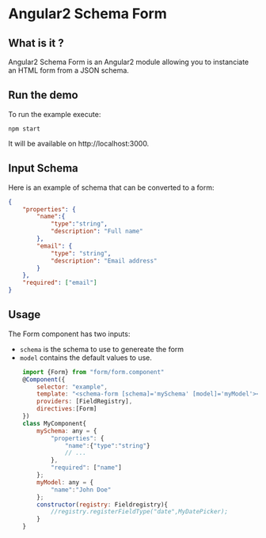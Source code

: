 # Angular2 Schema Form

## What is it ?
Angular2 Schema Form is an Angular2 module allowing you to instanciate an HTML form from a JSON schema.

## Run the demo
To run the example execute:

	npm start

It will be available on http://localhost:3000.

## Input Schema
Here is an example of schema that can be converted to a form:

```json
{
	"properties": {
		"name":{
			"type":"string",
			"description": "Full name"
		},
		"email": {
			"type": "string",
			"description": "Email address"
		}
	},
	"required": ["email"]
}
```
## Usage
The Form component has two inputs:
- `schema` is the schema to use to genereate the form
- `model` contains the default values to use.
```js
	import {Form} from "form/form.component"
	@Component({
		selector: "example",
		template: "<schema-form [schema]='mySchema' [model]='myModel'></schema-form>",
		providers: [FieldRegistry],
		directives:[Form]
	})
	class MyComponent{
		mySchema: any = {
			"properties": {
				"name":{"type":"string"}
				// ...
			},
			"required": ["name"]
		};
		myModel: any = {
			"name":"John Doe"
		};
		constructor(registry: Fieldregistry){
			//registry.registerFieldType("date",MyDatePicker);
		}
	}
```
